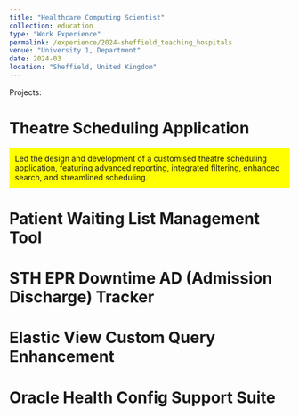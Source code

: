 ```yaml
---
title: "Healthcare Computing Scientist"
collection: education
type: "Work Experience"
permalink: /experience/2024-sheffield_teaching_hospitals
venue: "University 1, Department"
date: 2024-03
location: "Sheffield, United Kingdom"
---
```


Projects: 

Theatre Scheduling Application
======

<div style="background-color: yellow; padding: 10px;">
 Led the design and development of a customised theatre scheduling application, featuring advanced reporting, integrated filtering, enhanced search, and streamlined scheduling.
</div>

Patient Waiting List Management Tool
======

STH EPR Downtime AD (Admission Discharge) Tracker 
======

Elastic View Custom Query Enhancement  
======

Oracle Health Config Support Suite
======